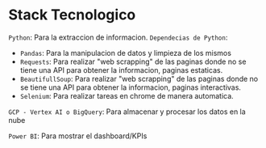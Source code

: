 # Stack Tecnologico

`Python`: Para la extraccion de informacion.
`Dependecias de Python`:
  * `Pandas`: Para la manipulacion de datos y limpieza de los mismos
  * `Requests`: Para realizar "web scrapping" de las paginas donde no se tiene una API para obtener la informacion, paginas estaticas.
  * `BeautifullSoup`: Para realizar "web scrapping" de las paginas donde no se tiene una API para obtener la informacion, paginas interactivas.
  * `Selenium`: Para realizar tareas en chrome de manera automatica.
    
`GCP - Vertex AI o BigQuery`: Para almacenar y procesar los datos en la nube

`Power BI`: Para mostrar el dashboard/KPIs
